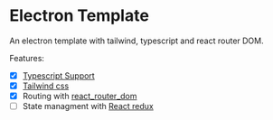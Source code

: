 # Electron Template

An electron template with tailwind, typescript and react router DOM.


Features:
- [x] [Typescript Support](https://www.typescriptlang.org/)
- [x] [Tailwind css](https://tailwindcss.com/) 
- [x] Routing with [react_router_dom](https://reactrouter.com/en/main)
- [ ] State managment with [React redux](https://react-redux.js.org/)
